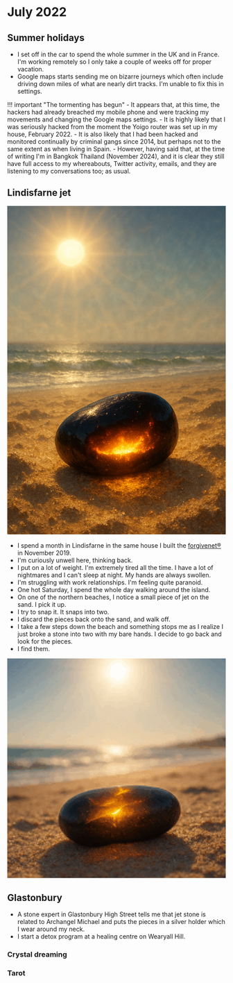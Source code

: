 # July 2022

## Summer holidays

- I set off in the car to spend the whole summer in the UK and in France. I'm working remotely so I only take a couple of weeks off for proper vacation.
- Google maps starts sending me on bizarre journeys which often include driving down miles of what are nearly dirt tracks. I'm unable to fix this in settings.

!!! important "The tormenting has begun"
    - It appears that, at this time, the hackers had already breached my mobile phone and were tracking my movements and changing the Google maps settings.
    - It is highly likely that I was seriously hacked from the moment the Yoigo router was set up in my house, February 2022.
    - It is also likely that I had been hacked and monitored continually by criminal gangs since 2014, but perhaps not to the same extent as when living in Spain.
    - However, having said that, at the time of writing I'm in Bangkok Thailand (November 2024), and it is clear they still have full access to my whereabouts, Twitter activity, emails, and they are listening to my conversations too; as usual.

## Lindisfarne jet

![Lindisfarne jet](../../content/images/jet.png)

- I spend a month in Lindisfarne in the same house I built the [forgivenet®](https://1frgvn.com/) in November 2019.
- I'm curiously unwell here, thinking back.
- I put on a lot of weight. I'm extremely tired all the time. I have a lot of nightmares and I can't sleep at night. My hands are always swollen.
- I'm struggling with work relationships. I'm feeling quite paranoid.
- One hot Saturday, I spend the whole day walking around the island. 
- On one of the northern beaches, I notice a small piece of jet on the sand. I pick it up.
- I try to snap it. It snaps into two.
- I discard the pieces back onto the sand, and walk off.
- I take a few steps down the beach and something stops me as I realize I just broke a stone into two with my bare hands. I decide to go back and look for the pieces.
- I find them.

![Jet splitting](../../content/images/jet-splitting.gif)

## Glastonbury

- A stone expert in Glastonbury High Street tells me that jet stone is related to Archangel Michael and puts the pieces in a silver holder which I wear around my neck.
- I start a detox program at a healing centre on Wearyall Hill.

### Crystal dreaming



### Tarot


